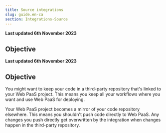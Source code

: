 ```yaml
---
title: Source integrations
slug: guide.en-ca
section: Integrations-Source
---
```


**Last updated 6th November 2023**



## Objective  

**Last updated 6th November 2023**



## Objective  

You might want to keep your code in a third-party repository that's linked to your Web PaaS project.
This means you keep all your workflows where you want and use Web PaaS for deploying.

Your Web PaaS project becomes a mirror of your code repository elsewhere.
This means you shouldn't push code directly to Web PaaS.
Any changes you push directly get overwritten by the integration when changes happen in the third-party repository.
